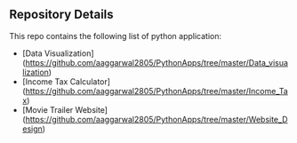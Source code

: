 ## Repository Details
This repo contains the following list of python application:
* [Data Visualization] (https://github.com/aaggarwal2805/PythonApps/tree/master/Data_visualization)
* [Income Tax Calculator] (https://github.com/aaggarwal2805/PythonApps/tree/master/Income_Tax)
* [Movie Trailer Website] (https://github.com/aaggarwal2805/PythonApps/tree/master/Website_Design)
